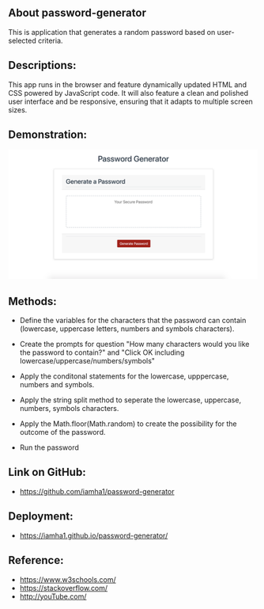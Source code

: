 ## About password-generator

This is application that generates a random password based on user-selected criteria. 


## Descriptions:

This app runs in the browser and feature dynamically updated HTML and CSS powered by  JavaScript code. It will also feature a clean and polished user interface and be responsive, ensuring that it adapts to multiple screen sizes.

## Demonstration:
![sharkFin](Assets/password-generator-project.jpg)

## Methods:

* Define the variables for the characters that the password can contain (lowercase, uppercase letters, numbers and symbols characters).

* Create the prompts for question "How many characters would you like the password to contain?" and "Click OK including lowercase/uppercase/numbers/symbols"

* Apply the conditonal statements for the lowercase, upppercase, numbers and symbols.

* Apply the string split method to seperate the lowercase, uppercase, numbers, symbols characters.

* Apply the Math.floor(Math.random) to create the possibility for the outcome of the password.

* Run the password

## Link on GitHub:

- https://github.com/iamha1/password-generator

## Deployment:

- https://iamha1.github.io/password-generator/

## Reference: 

- https://www.w3schools.com/ 
- https://stackoverflow.com/
- http://youTube.com/ 